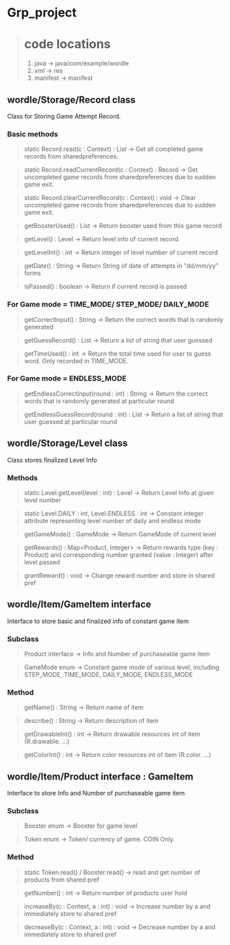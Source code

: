 # Grp_project

 > # code locations 
 >  1. java     -> java/com/example/wordle
 >  2. xml      -> res
 >  3. manifest -> manifest

## wordle/Storage/Record class
Class for Storing Game Attempt Record.
### Basic methods
> static Record.read(c : Context) : List<Record> 
 -> Get all completed game records from sharedpreferences.
 
> static Record.readCurrentRecord(c : Context) : Record 
 -> Get uncompleted game records from sharedpreferences due to sudden game exit.
 
> static Record.clearCurrentRecord(c : Context) : void 
 -> Clear uncompleted game records from sharedpreferences due to sudden game exit.
 
> getBoosterUsed() : List<Booster> 
 -> Return booster used from this game record
 
> getLevel() : Level 
 -> Return level info of current record
 
> getLevelInt() : int 
 -> Return integer of level number of current record
 
> getDate() : String
 -> Return String of date of attempts in "dd/mm/yy" forms
 
> isPassed() : boolean 
 -> Return if current record is passed
 
### For Game mode = TIME_MODE/ STEP_MODE/ DAILY_MODE
> getCorrectInput() : String 
 -> Return the correct words that is randomly generated
 
> getGuessRecord() : List<String>
 -> Return a list of string that user guessed
 
> getTimeUsed() : int
 -> Return the total time used for user to guess word. Only recorded in TIME_MODE.
 
### For Game mode = ENDLESS_MODE
> getEndlessCorrectInput(round : int) : String
 -> Return the correct words that is randomly generated at particular round

> getEndlessGuessRecord(round : int) : List<String>
 -> Return a list of string that user guessed at particular round

## wordle/Storage/Level class
Class stores finalized Level Info
### Methods
> static Level.getLevel(level : int) : Level
 -> Return Level Info at given level number
 
> static Level.DAILY : int, Level.ENDLESS : int
 -> Constant integer attribute representing level number of daily and endless mode
 
> getGameMode() : GameMode 
 -> Return GameMode of current level
 
> getRewards() : Map<Product, Integer>
 -> Return rewards type (key : Product) and corresponding number granted (value : Integer) after level passed
 
> grantReward() : void
 -> Change reward number and store in shared pref
 
## wordle/Item/GameItem interface
Interface to store basic and finalized info of constant game item
### Subclass
> Product interface -> Info and Number of purchaseable game item

> GameMode enum -> Constant game mode of various level, including STEP_MODE, TIME_MODE, DAILY_MODE, ENDLESS_MODE
 
### Method
> getName() : String -> Return name of item
 
> describe() : String -> Return description of item
 
> getDrawableInt() : int -> Return drawable resources int of item (R.drawable. ...)
 
> getColorInt() : int -> Return color resources int of item (R.color. ...)

## wordle/Item/Product interface : GameItem
Interface to store Info and Number of purchaseable game item
### Subclass
> Booster enum -> Booster for game level

> Token enum -> Token/ currency of game. COIN Only.

### Method
> static Token.read() / Booster.read() -> read and get number of products from shared pref

> getNumber() : int -> Return number of products user hold

> increaseBy(c : Context, a : int) : void -> Increase number by a and immediately store to shared pref

> decreaseBy(c : Context, a : int) : void -> Decrease number by a and immediately store to shared pref
